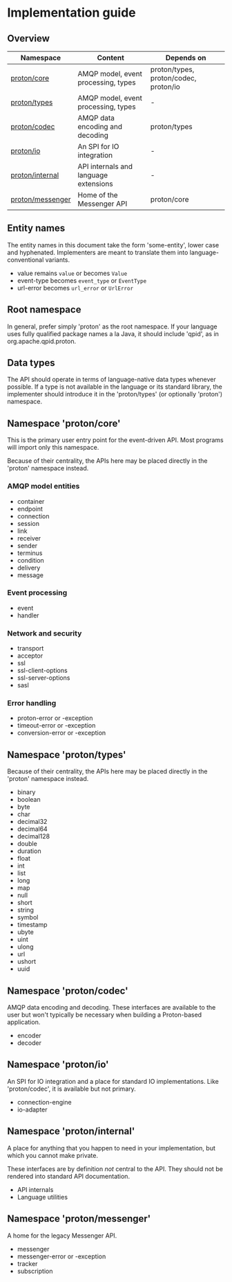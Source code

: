 # Implementation guide

## Overview

| Namespace                  | Content                                       | Depends on                                 |
|----------------------------|-----------------------------------------------|--------------------------------------------|
| [proton/core][1]           | AMQP model, event processing, types           | proton/types, proton/codec, proton/io      |
| [proton/types][2]          | AMQP model, event processing, types           | -                                          |
| [proton/codec][3]          | AMQP data encoding and decoding               | proton/types                               |
| [proton/io][4]             | An SPI for IO integration                     | -                                          |
| [proton/internal][5]       | API internals and language extensions         | -                                          |
| [proton/messenger][6]      | Home of the Messenger API                     | proton/core                                |

[1]: #namespace-protoncore
[2]: #namespace-protontypes
[3]: #namespace-protoncodec
[4]: #namespace-protonio
[5]: #namespace-protoninternal
[6]: #namespace-protonmessenger

## Entity names

The entity names in this document take the form 'some-entity', lower
case and hyphenated.  Implementers are meant to translate them into
language-conventional variants.

 - value remains `value` or becomes `Value`
 - event-type becomes `event_type` or `EventType`
 - url-error becomes `url_error` or `UrlError`

## Root namespace

In general, prefer simply 'proton' as the root namespace.  If your
language uses fully qualified package names a la Java, it should
include 'qpid', as in org.apache.qpid.proton.

## Data types

The API should operate in terms of language-native data types whenever
possible.  If a type is not available in the language or its standard
library, the implementer should introduce it in the 'proton/types' (or
optionally 'proton') namespace.

## Namespace 'proton/core'

This is the primary user entry point for the event-driven API.  Most
programs will import only this namespace.

Because of their centrality, the APIs here may be placed directly in
the 'proton' namespace instead.

### AMQP model entities

<div class="four-column" markdown="1">

 - container
 - endpoint
 - connection
 - session
 - link
 - receiver
 - sender
 - terminus
 - condition
 - delivery
 - message

</div>

### Event processing

 - event
 - handler

### Network and security

<div class="four-column" markdown="1">

 - transport
 - acceptor
 - ssl
 - ssl-client-options
 - ssl-server-options
 - sasl

</div>

### Error handling
 
 - proton-error or -exception
 - timeout-error or -exception
 - conversion-error or -exception

## Namespace 'proton/types'

Because of their centrality, the APIs here may be placed directly in
the 'proton' namespace instead.

<div class="four-column" markdown="1">

 - binary
 - boolean
 - byte
 - char
 - decimal32
 - decimal64
 - decimal128
 - double
 - duration
 - float
 - int
 - list
 - long
 - map
 - null
 - short
 - string
 - symbol
 - timestamp
 - ubyte
 - uint
 - ulong
 - url 
 - ushort
 - uuid

</div>

## Namespace 'proton/codec'

AMQP data encoding and decoding.  These interfaces are available to
the user but won't typically be necessary when building a Proton-based
application.

 - encoder
 - decoder

## Namespace 'proton/io'

An SPI for IO integration and a place for standard IO implementations.
Like 'proton/codec', it is available but not primary.

 - connection-engine
 - io-adapter

## Namespace 'proton/internal'

A place for anything that you happen to need in your implementation,
but which you cannot make private.

These interfaces are by definition *not* central to the API.  They
should not be rendered into standard API documentation.

 - API internals
 - Language utilities

## Namespace 'proton/messenger'

A home for the legacy Messenger API.

 - messenger
 - messenger-error or -exception
 - tracker
 - subscription

